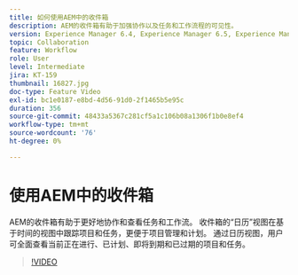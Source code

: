 ```yaml
---
title: 如何使用AEM中的收件箱
description: AEM的收件箱有助于加强协作以及任务和工作流程的可见性。
version: Experience Manager 6.4, Experience Manager 6.5, Experience Manager as a Cloud Service
topic: Collaboration
feature: Workflow
role: User
level: Intermediate
jira: KT-159
thumbnail: 16827.jpg
doc-type: Feature Video
exl-id: bc1e0187-e8bd-4d56-91d0-2f1465b5e95c
duration: 356
source-git-commit: 48433a5367c281cf5a1c106b08a1306f1b0e8ef4
workflow-type: tm+mt
source-wordcount: '76'
ht-degree: 0%

---
```


# 使用AEM中的收件箱

AEM的收件箱有助于更好地协作和查看任务和工作流。 收件箱的“日历”视图在基于时间的视图中跟踪项目和任务，更便于项目管理和计划。 通过日历视图，用户可全面查看当前正在进行、已计划、即将到期和已过期的项目和任务。

>[!VIDEO](https://video.tv.adobe.com/v/16827?quality=12&learn=on)
